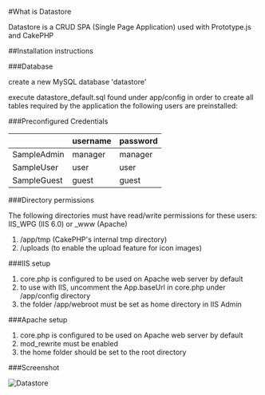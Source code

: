 #What is Datastore

Datastore is a CRUD SPA (Single Page Application) used with Prototype.js and CakePHP


##Installation instructions

###Database

create a new MySQL database 'datastore'

execute datastore_default.sql found under app/config in order to create all tables required by the application
the following users are preinstalled:

###Preconfigured Credentials

||username|password|
|:---------|:----------|:----------|
|SampleAdmin|manager|manager|
|SampleUser|user|user|
|SampleGuest|guest|guest|


###Directory permissions

The following directories must have read/write permissions for these users:
    IIS_WPG (IIS 6.0) or _www (Apache)

1. /app/tmp (CakePHP's internal tmp directory)
2. /uploads (to enable the upload feature for icon images)

###IIS setup

1. core.php is configured to be used on Apache web server by default
2. to use with IIS, uncomment the App.baseUrl in core.php under /app/config directory
3. the folder /app/webroot must be set as home directory in IIS Admin

###Apache setup

1. core.php is configured to be used on Apache web server by default
2. mod_rewrite must be enabled
3. the home folder should be set to the root directory

###Screenshot

![Datastore](https://lh5.googleusercontent.com/-Qcaw9fGaaXs/TjLNnZCNjaI/AAAAAAAAADw/H3v7iszG-sk/s576/datastore.png)